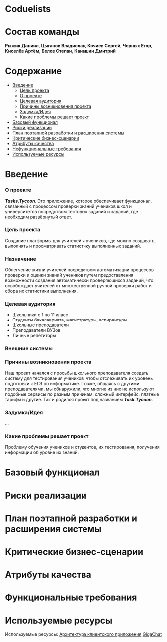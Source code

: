 # Coduelists

# Состав команды

**Рыжик Даниил**, **Цыганов Владислав**, **Кочиев Сергей**, **Черных Егор**, **Киселёв Артём**, **Белов Степан**, **Канашин Дмитрий**

# Содержание
- [Введение](#введение)
    - [Цель проекта](#цель-проекта)
    - [О проекте](#о-проекте)
    - [Целевая аудитория](#целевая-аудитория)
    - [Причины возникновения проекта](#причины-возникновения-проекта)
    - [Задумка/Идея](#задумкаидея)
    - [Какие проблемы решает проект](#какие-проблемы-решает-проект)
- [Базовый функционал](#базовый-функционал)
- [Риски реализации](#риски-реализации)
- [План поэтапной разработки и расширения системы](#план-поэтапной-разработки-и-расширения-системы)
- [Критические бизнес-сценарии](#критические-бизнес-сценарии)
- [Атрибуты качества](#атрибуты-качества)
- [Нефункциональные требования](#нефункциональные-требования)
- [Используемые ресурсы](#используемые-ресурсы)

# Введение

### О проекте

***Tasks.Tycoon***. Это приложение, которое обеспечивает функционал, связанный с процессом проверки знаний учеников школ и университетов посредством тестовых заданий и заданий, где необходим развёрнутый ответ.

### Цель проекта
Создание платформы для учителей и учеников, где можно создавать, выполнять и просматривать статистику выполненных заданий.

### Назначение
Облегчение жизни учителей посредством автоматизации процессов проверки и оценки знаний учеников путем предоставления возможности создания автоматически проверяющихся заданий, что освобождает учителей от множественной ручной проверки работ и сбора их статистики выполнения.

### Целевая аудитория
- Школьники с 1 по 11 класс
- Студенты бакалавриата, магистратуры, аспирантуры
- Школьные преподаватели
- Преподаватели ВУЗов
- Личные репетиторы

### Внешние системы


### Причины возникновения проекта
Наш проект начался с просьбы школьного преподавателя создать систему для тестирования учеников, чтобы отслеживать их уровень подготовки к ЕГЭ по информатике. Позже, общаясь с другими преподавателями, мы обнаружили, что многие из них не используют подобные сервисы по разным причинам: сложный интерфейс, платные тарифы и другие. Так и родился проект под названием ***Task.Tycoon***.

### Задумка/Идея

...

### Какие проблемы решает проект
Проблему обучения учеников и студентов, их тестирования, получения информации об уровне их знаний.

# Базовый функционал

# Риски реализации

# План поэтапной разработки и расширения системы

# Критические бизнес-сценарии

# Атрибуты качества

# Функциональные требования

# Используемые ресурсы

Используемые ресурсы: [Архитектура клиентского приложения]([https://habr.com/ru/companies/larian/articles/329032/])
[GigaChat]([https://developers.sber.ru/gigachat])
